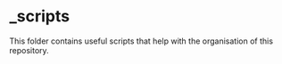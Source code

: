 # \_scripts

This folder contains useful scripts that help with the organisation of this repository.
